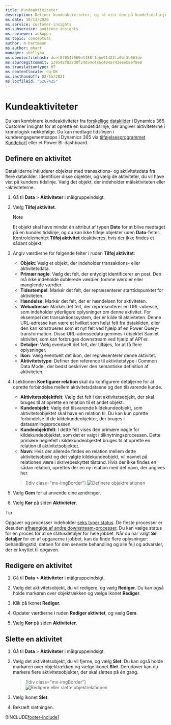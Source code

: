 ```yaml
---
title: Kundeaktiviteter
description: Definer kundeaktiviteter, og få vist dem på kundetidslinjen.
ms.date: 10/13/2020
ms.service: customer-insights
ms.subservice: audience-insights
ms.reviewer: adkuppa
ms.topic: conceptual
author: m-hartmann
ms.author: mhart
manager: shellyha
ms.openlocfilehash: dcef8f0547009e1488f1abe91423fa0bf5b061de
ms.sourcegitcommit: 139548f8a2d0f24d54c4a6c404a743eeeb8ef8e0
ms.translationtype: HT
ms.contentlocale: da-DK
ms.lasthandoff: 02/15/2021
ms.locfileid: "5267425"
---
```

# <a name="customer-activities"></a>Kundeaktiviteter

Du kan kombinere kundeaktiviteter fra [forskellige datakilder](data-sources.md) i Dynamics 365 Customer Insights for at oprette en kundetidslinje, der angiver aktiviteterne i kronologisk rækkefølge. Du kan medtage tidslinjen i kundeengagementsapps i Dynamics 365 via [tilføjelsesprogrammet Kundekort](customer-card-add-in.md) eller et Power BI-dashboard.

## <a name="define-an-activity"></a>Definere en aktivitet

Datakilderne inkluderer objekter med transaktions- og aktivitetsdata fra flere datakilder. Identificer disse objekter, og vælg de aktiviteter, du vil have vist på kundens tidslinje. Vælg det objekt, der indeholder målaktiviteten eller -aktiviteterne.

1. Gå til **Data** > **Aktiviteter** i målgruppeindsigt.

1. Vælg **Tilføj aktivitet**.

   > [!NOTE]
   > Et objekt skal have mindst én attribut af typen **Dato** for at blive medtaget på en kundes tidslinje, og du kan ikke tilføje objekter uden **Dato**-felter. Kontrolelementet **Tilføj aktivitet** deaktiveres, hvis der ikke findes et sådant objekt.

1. Angiv værdierne for følgende felter i ruden **Tilføj aktivitet**:

   - **Objekt**: Vælg et objekt, der indeholder transaktions- eller aktivitetsdata.
   - **Primær nøgle**: Vælg det felt, der entydigt identificerer en post. Den må ikke indeholde dublerede værdier, tomme værdier eller manglende værdier.
   - **Tidsstempel**: Markér det felt, der repræsenterer starttidspunktet for aktiviteten.
   - **Hændelse**: Markér det felt, der er hændelsen for aktiviteten.
   - **Webadresse**: Markér det felt, der repræsenterer en URL-adresse, som indeholder yderligere oplysninger om denne aktivitet. For eksempel det transaktionssystem, der er kilde til aktiviteten. Denne URL-adresse kan være et hvilket som helst felt fra datakilden, eller den kan konstrueres som et nyt felt ved hjælp af en Power Query-transformation. Disse URL-adressedata gemmes i objektet Samlet aktivitet, som kan forbruges downstream ved hjælp af API'er.
   - **Detaljer**: Vælg eventuelt det felt, der tilføjes, for at få flere oplysninger.
   - **Ikon**: Vælg eventuelt det ikon, der repræsenterer denne aktivitet.
   - **Aktivitetstype**: Definer den reference til aktivitetstype i Common Data Model, der bedst beskriver den semantiske definition af aktiviteten.

1. I sektionen **Konfigurer relation** skal du konfigurere detaljerne for at oprette forbindelse mellem aktivitetsdataene og den tilsvarende kunde.

    - **Aktivitetsobjektfelt**: Vælg det felt i det aktivitetsobjekt, der skal bruges til at oprette en relation til et andet objekt.
    - **Kundeobjekt**: Vælg det tilsvarende kildekundeobjekt, som aktivitetsobjektet skal have en relation til. Du kan kun oprette forbindelse til de kildekundeobjekter, der bruges i datasamlingsprocessen.
    - **Kundeobjektfelt**: I dette felt vises den primære nøgle for kildekundeobjektet, som det er valgt i tilknytningsprocessen. Dette primære nøglefelt i kildekundeobjektet bruges til at oprette en relation til aktivitetsobjektet.
    - **Navn**: Hvis der allerede findes en relation mellem dette aktivitetsobjekt og det valgte kildekundeobjekt, vil navnet på relationen være i skrivebeskyttet tilstand. Hvis der ikke findes en sådan relation, oprettes der en ny relation med det navn, der angives her.
   
   > [!div class="mx-imgBorder"]
   > ![Definere objektrelationen](media/activities-entities-define.png "Definere objektrelationen")

1. Vælg **Gem** for at anvende dine ændringer.

1. Vælg **Kør** på siden **Aktiviteter**.

> [!TIP]
> Opgaver og processer indeholder [seks typer status](system.md#status-types). De fleste processer er desuden [afhængige af andre downstream-processer](system.md#refresh-policies). Du kan vælge status for en proces for at se statusdetaljer for hele jobbet. Når du har valgt **Se detaljer** for en af opgaverne i jobbet, kan du finde flere oplysninger: behandlingstid, datoen for den seneste behandling og alle fejl og advarsler, der er knyttet til opgaven.

## <a name="edit-an-activity"></a>Redigere en aktivitet

1. Gå til **Data** > **Aktiviteter** i målgruppeindsigt.

2. Vælg det aktivitetsobjekt, du vil redigere, og vælg **Rediger**. Du kan også holde markøren over objektrækken og vælge ikonet **Rediger**.

3. Klik på ikonet **Rediger**.

4. Opdater værdierne i ruden **Rediger aktivitet**, og vælg **Gem**.

5. Vælg **Kør** på siden **Aktiviteter**.

## <a name="delete-an-activity"></a>Slette en aktivitet

1. Gå til **Data** > **Aktiviteter** i målgruppeindsigt.

2. Vælg det aktivitetsobjekt, du vil fjerne, og vælg **Slet**. Du kan også holde markøren over objektrækken og vælge ikonet **Slet**. Derudover kan du markere flere aktivitetsobjekter, der skal slettes på én gang.
   > [!div class="mx-imgBorder"]
   > ![Redigere eller slette objektrelationen](media/activities-entities-edit-delete.png "Redigere eller slette objektrelationen")

3. Vælg ikonet **Slet**.

4. Bekræft sletningen.


[!INCLUDE[footer-include](../includes/footer-banner.md)]